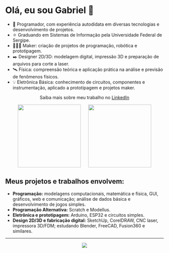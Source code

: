 # Olá, eu sou Gabriel 👋

* 🌱 Programador, com experiência autodidata em diversas tecnologias e desenvolvimento de projetos.
* ⚛️ Graduando em Sistemas de Informação pela Universidade Federal de Sergipe.  
* 👨🏻‍💻 Maker: criação de projetos de programação, robótica e prototipagem.  
* ✒️ Designer 2D/3D: modelagem digital, impressão 3D e preparação de arquivos para corte a laser.  
* 🛰️ Física: compreensão teórica e aplicação prática na análise e previsão de fenômenos físicos.  
* 💡 Eletrônica Básica: conhecimento de circuitos, componentes e instrumentação, aplicado a prototipagem e projetos maker.
<p align="center">
Saiba mais sobre meu trabalho no <a href="https://www.linkedin.com/in/gabriel-j-santos/">LinkedIn</a>
</p>

<p align="center">
  <img src="https://github-readme-stats.vercel.app/api/top-langs/?username=gabrieljsantos&layout=compact&langs_count=20&theme=transparent" height="200"style="margin-right: 20px;" />
  <img src="https://streak-stats.demolab.com/?user=gabrieljsantos&theme=transparent" height="200" />
</p>



## Meus projetos e trabalhos envolvem:
* **Programação:** modelagens computacionais, matemática e física, GUI, gráficos, web e comunicação; análise de dados básica e desenvolvimento de jogos simples.  
* **Programação Alternativa:** Scratch e Modellus.  
* **Eletrônica e prototipagem:** Arduino, ESP32 e circuitos simples.  
* **Design 2D/3D e fabricação digital:** SketchUp, CorelDRAW, CNC laser, impressora 3D/FDM; estudando Blender, FreeCAD, Fusion360 e similares.

---
<p align="center">
  <img src="https://github-profile-summary-cards.vercel.app/api/cards/profile-details?username=gabrieljsantos&theme=transparent" />
</p>


